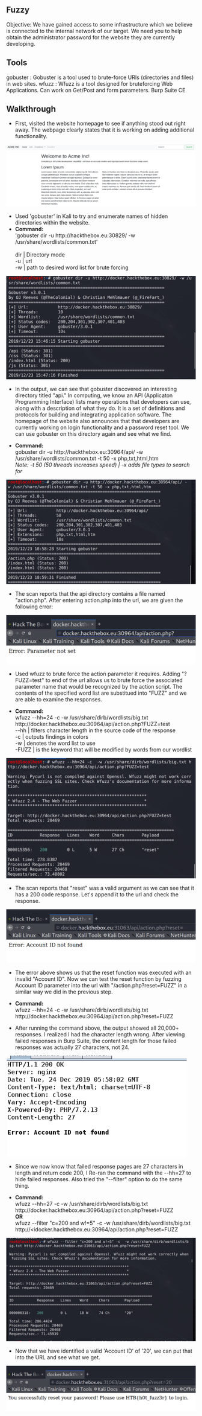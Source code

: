 ## Fuzzy
Objective: We have gained access to some infrastructure which we believe is connected to the internal network of our target. We need you to help obtain the administrator password for the website they are currently developing. 

## Tools
gobuster : Gobuster is a tool used to brute-force URIs (directories and files) in web sites.
wfuzz : Wfuzz is a tool designed for bruteforcing Web Applications.  Can work on Get/Post and form parameters.
Burp Suite CE

## Walkthrough
 - First, visited the website homepage to see if anything stood out right away.  The webpage clearly states that it is working on adding additional functionality.  

![](home.png)

 - Used 'gobuster' in Kali to try and enumerate names of hidden directories within the website. <br/> 
 - **Command:**<br/>
'gobuster dir -u http://<i></i>hackthebox.eu:30829/ -w /usr/share/wordlists/common.txt' <br/>  
dir | Directory mode <br/> 
-u | url <br/> 
-w | path to desired word list for brute forcing <br/> 
 
 ![](gbhome.png)
 
 - In the output, we can see that gobuster discovered an interesting directory titled "api."  In computing, we know an API (Applicaton Programming Interface) lists many operations that developers can use, along with a description of what they do.  It is a set of definitions and protocols for building and integrating application software.  The homepage of the website also announces that that developers are currently working on login functionality and a password reset tool. We can use gobuster on this directory again and see what we find.  <br/>
   
 - **Command:**<br/>
 gobuster dir -u http://<i></i>hackthebox.eu:30964/api/ -w /usr/share/wordlists/common.txt -t 50 -x php,txt,html,htm <br/>
 *Note: -t 50 (50 threads increases speed) | -x adds file types to search for*
   
 ![](gbapi.png)
 
  - The scan reports that the api directory contains a file named "action.php". After entering action.php into the url, we are given the following error:
  
  ![](actionurl.png)
 
 - Used wfuzz to brute force the action parameter it requires.  Adding "?FUZZ=test" to end of the url allows us to brute force the associated parameter name that would be recognized by the action script.  The contents of the specified word list are substitued into "FUZZ" and we are able to examine the responses.

 - **Command:**<br/>
wfuzz --hh=24 -c -w /usr/share/dirb/wordlists/big.txt http://<i></i>docker.hackthebox.eu:30964/api/action.php?FUZZ=test <br/>
--hh | filters character length in the source code of the response<br/>
-c   | outputs findings in colors<br/>
-w   | denotes the word list to use<br/>
-FUZZ | is the keyword that will be modified by words from our wordlist<br/>

![](wfreset.png)

 - The scan reports that "reset" was a valid argument as we can see that it has a 200 code response.  Let's append it to the url and check the response.  
 
 ![](account.png)
 
 - The error above shows us that the reset function was executed with an invalid "Account ID".  Now we can test the reset function by fuzzing Account ID parameter into the url with "/action.php?reset=FUZZ" in a similar way we did in the previous step.  

 - **Command:**<br/> 
 wfuzz --hh=24 -c -w /usr/share/dirb/wordlists/big.txt http://<i></i>docker.hackthebox.eu:30964/api/action.php?reset=FUZZ <br/>

 - After running the command above, the output showed all 20,000+ responses.  I realized I had the character length wrong.  After viewing failed responses in Burp Suite, the content length for those failed responses was actually 27 characters, not 24. 
 
 ![](burpfailed.png)

 - Since we now know that failed response pages are 27 characters in length and return code 200, I Re-ran the command with the --hh=27 to hide failed responses.  Also tried the "--filter" option to do the same thing.<br/>

 - **Command:**<br/>
wfuzz --hh=27 -c -w /usr/share/dirb/wordlists/big.txt http://<i></i>docker.hackthebox.eu:30964/api/action.php?reset=FUZZ<br/>
**OR**<br/>
wfuzz --filter "c=200 and w!=5" -c -w /usr/share/dirb/wordlists/big.txt http://<i</i>docker.hackthebox.eu:30964/api/action.php?reset=FUZZ<br/>

![](fuzresults.png)
 
 - Now that we have identified a valid 'Account ID' of '20', we can put that into the URL and see what we get.
 
![](hotfuzzer.png)





 
 
 
 
 
 
 
 
 

